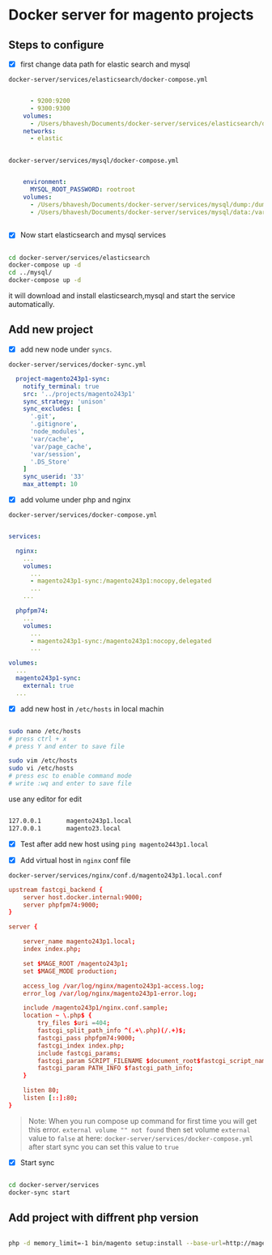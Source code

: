 # Docker server for magento projects

## Steps to configure 

- [x] first change data path for elastic search and mysql

`docker-server/services/elasticsearch/docker-compose.yml`

```yml

      - 9200:9200
      - 9300:9300
    volumes:
      - /Users/bhavesh/Documents/docker-server/services/elasticsearch/data:/usr/share/elasticsearch/data
    networks:
      - elastic
    
```

`docker-server/services/mysql/docker-compose.yml`

```yml

    environment:
      MYSQL_ROOT_PASSWORD: rootroot
    volumes:
      - /Users/bhavesh/Documents/docker-server/services/mysql/dump:/dump:nocopy,delegated
      - /Users/bhavesh/Documents/docker-server/services/mysql/data:/var/lib/mysql
      
```

- [x] Now start elasticsearch and mysql services 

```bash

cd docker-server/services/elasticsearch
docker-compose up -d
cd ../mysql/
docker-compose up -d

```

it will download and install elasticsearch,mysql and start the service automatically.

## Add new project

- [x] add new node under `syncs`.

`docker-server/services/docker-sync.yml`

```yml 
  project-magento243p1-sync:
    notify_terminal: true
    src: '../projects/magento243p1'
    sync_strategy: 'unison'
    sync_excludes: [
      '.git',
      '.gitignore',
      'node_modules',
      'var/cache',
      'var/page_cache',
      'var/session',
      '.DS_Store'
    ]
    sync_userid: '33'
    max_attempt: 10
```
- [x] add volume under php and nginx

`docker-server/services/docker-compose.yml`

```yml

services:

  nginx:
    ...
    volumes:
      ...
      - magento243p1-sync:/magento243p1:nocopy,delegated
      ...
    ...

  phpfpm74:
    ...
    volumes:
      ...
      - magento243p1-sync:/magento243p1:nocopy,delegated
      ...

volumes:
  ...
  magento243p1-sync:
    external: true
  ...

```

- [x] add new host in `/etc/hosts` in local machin

```bash

sudo nano /etc/hosts
# press ctrl + x 
# press Y and enter to save file

sudo vim /etc/hosts
sudo vi /etc/hosts
# press esc to enable command mode 
# write :wq and enter to save file

```

use any editor for edit

```bash

127.0.0.1       magento243p1.local
127.0.0.1       magento23.local

```

- [x] Test after add new host using `ping magento2443p1.local`

- [x] Add virtual host in `nginx` conf file

`docker-server/services/nginx/conf.d/magento243p1.local.conf`

```conf
upstream fastcgi_backend {
	server host.docker.internal:9000;
	server phpfpm74:9000;
}

server {

    server_name magento243p1.local;
    index index.php;

    set $MAGE_ROOT /magento243p1;
    set $MAGE_MODE production;

    access_log /var/log/nginx/magento243p1-access.log;
    error_log /var/log/nginx/magento243p1-error.log;

    include /magento243p1/nginx.conf.sample;
    location ~ \.php$ {
        try_files $uri =404;
        fastcgi_split_path_info ^(.+\.php)(/.+)$;
        fastcgi_pass phpfpm74:9000;
        fastcgi_index index.php;
        include fastcgi_params;
        fastcgi_param SCRIPT_FILENAME $document_root$fastcgi_script_name;
        fastcgi_param PATH_INFO $fastcgi_path_info;
    }

    listen 80;
    listen [::]:80;
}

```

> Note: When you run compose up command for first time you will get this error.
> `external volume "" not found`
> then set volume `external` value to `false` at here: `docker-server/services/docker-compose.yml`
> after start sync you can set this value to `true`

- [x] Start sync

```bash

cd docker-server/services
docker-sync start

```

## Add project with diffrent php version





```bash

php -d memory_limit=-1 bin/magento setup:install --base-url=http://magento243p1.local/ --db-host=host.docker.internal --db-name=magento243p1 --db-user=root --db-password=rootroot --admin-firstname=Magento --admin-lastname=User --admin-email=user@example.com --admin-user=admin --admin-password=admin@123 --language=en_US --currency=USD --timezone=America/Chicago --use-rewrites=1 --elasticsearch-host=host.docker.internal

```